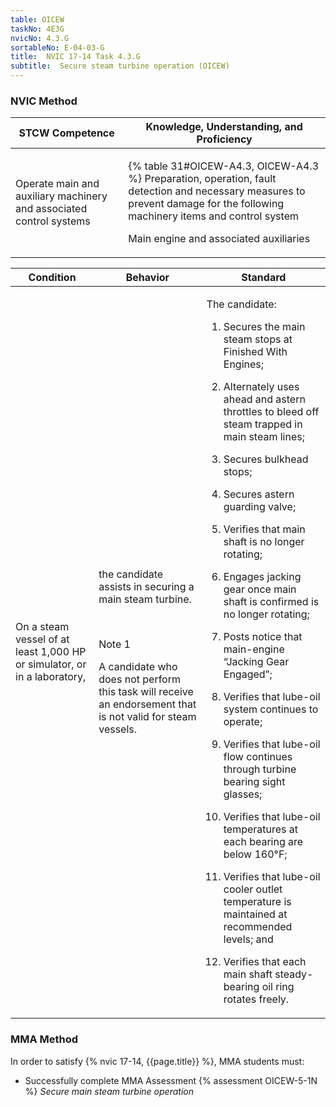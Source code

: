 ```yaml
---
table: OICEW
taskNo: 4E3G
nvicNo: 4.3.G 
sortableNo: E-04-03-G
title:  NVIC 17-14 Task 4.3.G 
subtitle:  Secure steam turbine operation (OICEW)
---
```






### NVIC Method

<a style="display:none;" onclick="togglevisibility('nvic_methods')" >Show NVIC method.</a>

<div id='nvic_methods' class='show'>

<table>
<thead>
<tr>
<th class='forty'> STCW Competence </th>
<th class='sixty'> Knowledge, Understanding, and Proficiency </th>
</tr>
</thead>

<tbody>
<tr><td markdown='1'>

Operate main and auxiliary machinery and associated control systems

</td><td markdown='1'>

{% table 31#OICEW-A4.3, OICEW-A4.3 %} Preparation, operation, fault detection and necessary measures to prevent damage for the following machinery items and control system 

Main engine and associated auxiliaries

</td></tr>


</tbody>
</table>


<table>
<thead>
<tr><th class='twenty'>  Condition </th><th class='twenty'> Behavior </th><th  class='sixty'>Standard </th></tr>
</thead>
<tbody >



<tr><td markdown='1'>

On a steam vessel of at least 1,000 HP or simulator, or in a laboratory,

</td><td markdown='1'>

the candidate assists in securing a main steam turbine.

<br>

<div class="tooltip" markdown='1'>

Note 1

A candidate who does not perform this task will receive an endorsement that is not valid for steam vessels.

</div>


</td><td markdown='1'>

The candidate:

1. Secures the main steam stops at Finished With Engines;

2. Alternately uses ahead and astern throttles to bleed off steam trapped in main steam lines;

3. Secures bulkhead stops;

4. Secures astern guarding valve;

5. Verifies that main shaft is no longer rotating;

6. Engages jacking gear once main shaft is confirmed is no longer rotating;

7. Posts notice that main-engine “Jacking Gear Engaged”;

8. Verifies that lube-oil system continues to operate;

9. Verifies that lube-oil flow continues through turbine bearing sight glasses;

10. Verifies that lube-oil temperatures at each bearing are below 160°F;

11. Verifies that lube-oil cooler outlet temperature is maintained at recommended levels; and

12. Verifies that each main shaft steady-bearing oil ring rotates freely.

</td></tr>
</tbody>
</table>
</div>


### MMA Method

In order to satisfy  {% nvic 17-14, {{page.title}}  %}, MMA students must:

* Successfully complete MMA Assessment {% assessment OICEW-5-1N %} *Secure main steam turbine operation*